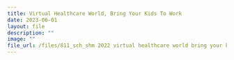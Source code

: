 ```yaml
---
title: Virtual Healthcare World, Bring Your Kids To Work
date: 2023-06-01
layout: file
description: ""
image: ""
file_url: /files/811_sch_shm 2022 virtual healthcare world bring your kids to work.pdf
---
```

